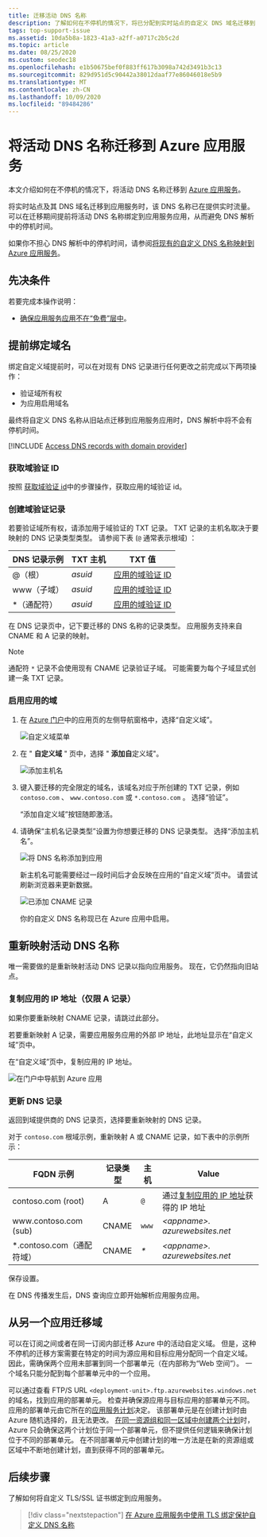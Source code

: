 ```yaml
---
title: 迁移活动 DNS 名称
description: 了解如何在不停机的情况下，将已分配到实时站点的自定义 DNS 域名迁移到 Azure 应用服务。
tags: top-support-issue
ms.assetid: 10da5b8a-1823-41a3-a2ff-a0717c2b5c2d
ms.topic: article
ms.date: 08/25/2020
ms.custom: seodec18
ms.openlocfilehash: e1b50675bef0f883ff617b3098a742d3491b3c13
ms.sourcegitcommit: 829d951d5c90442a38012daaf77e86046018e5b9
ms.translationtype: MT
ms.contentlocale: zh-CN
ms.lasthandoff: 10/09/2020
ms.locfileid: "89484286"
---
```

# <a name="migrate-an-active-dns-name-to-azure-app-service"></a>将活动 DNS 名称迁移到 Azure 应用服务

本文介绍如何在不停机的情况下，将活动 DNS 名称迁移到 [Azure 应用服务](../app-service/overview.md)。

将实时站点及其 DNS 域名迁移到应用服务时，该 DNS 名称已在提供实时流量。 可以在迁移期间提前将活动 DNS 名称绑定到应用服务应用，从而避免 DNS 解析中的停机时间。

如果你不担心 DNS 解析中的停机时间，请参阅[将现有的自定义 DNS 名称映射到 Azure 应用服务](app-service-web-tutorial-custom-domain.md)。

## <a name="prerequisites"></a>先决条件

若要完成本操作说明：

- [确保应用服务应用不在“免费”层中](app-service-web-tutorial-custom-domain.md#checkpricing)。

## <a name="bind-the-domain-name-preemptively"></a>提前绑定域名

绑定自定义域提前时，可以在对现有 DNS 记录进行任何更改之前完成以下两项操作：

- 验证域所有权
- 为应用启用域名

最终将自定义 DNS 名称从旧站点迁移到应用服务应用时，DNS 解析中将不会有停机时间。

[!INCLUDE [Access DNS records with domain provider](../../includes/app-service-web-access-dns-records.md)]

### <a name="get-domain-verification-id"></a>获取域验证 ID

按照 [获取域验证 id](app-service-web-tutorial-custom-domain.md#get-a-domain-verification-id)中的步骤操作，获取应用的域验证 id。

### <a name="create-domain-verification-record"></a>创建域验证记录

若要验证域所有权，请添加用于域验证的 TXT 记录。 TXT 记录的主机名取决于要映射的 DNS 记录类型类型。 请参阅下表 (`@` 通常表示根域) ：

| DNS 记录示例 | TXT 主机 | TXT 值 |
| - | - | - |
| \@（根） | _asuid_ | [应用的域验证 ID](app-service-web-tutorial-custom-domain.md#get-a-domain-verification-id) |
| www（子域） | _asuid_ | [应用的域验证 ID](app-service-web-tutorial-custom-domain.md#get-a-domain-verification-id) |
| \*（通配符） | _asuid_ | [应用的域验证 ID](app-service-web-tutorial-custom-domain.md#get-a-domain-verification-id) |

在 DNS 记录页中，记下要迁移的 DNS 名称的记录类型。 应用服务支持来自 CNAME 和 A 记录的映射。

> [!NOTE]
> 通配符 `*` 记录不会使用现有 CNAME 记录验证子域。 可能需要为每个子域显式创建一条 TXT 记录。

### <a name="enable-the-domain-for-your-app"></a>启用应用的域

1. 在 [Azure 门户](https://portal.azure.com)中的应用页的左侧导航窗格中，选择“自定义域”。 

    ![自定义域菜单](./media/app-service-web-tutorial-custom-domain/custom-domain-menu.png)

1. 在 " **自定义域** " 页中，选择 " **添加自**定义域"。

    ![添加主机名](./media/app-service-web-tutorial-custom-domain/add-host-name-cname.png)

1. 键入要迁移的完全限定的域名，该域名对应于所创建的 TXT 记录，例如 `contoso.com` 、 `www.contoso.com` 或 `*.contoso.com` 。 选择“验证”。

    “添加自定义域”按钮随即激活。 

1. 请确保“主机名记录类型”设置为你想要迁移的 DNS 记录类型。 选择“添加主机名”。

    ![将 DNS 名称添加到应用](./media/app-service-web-tutorial-custom-domain/validate-domain-name-cname.png)

    新主机名可能需要经过一段时间后才会反映在应用的“自定义域”页中。 请尝试刷新浏览器来更新数据。

    ![已添加 CNAME 记录](./media/app-service-web-tutorial-custom-domain/cname-record-added.png)

    你的自定义 DNS 名称现已在 Azure 应用中启用。 

## <a name="remap-the-active-dns-name"></a>重新映射活动 DNS 名称

唯一需要做的是重新映射活动 DNS 记录以指向应用服务。 现在，它仍然指向旧站点。

<a name="info"></a>

### <a name="copy-the-apps-ip-address-a-record-only"></a>复制应用的 IP 地址（仅限 A 记录）

如果你要重新映射 CNAME 记录，请跳过此部分。 

若要重新映射 A 记录，需要应用服务应用的外部 IP 地址，此地址显示在“自定义域”页中。

在“自定义域”页中，复制应用的 IP 地址。

![在门户中导航到 Azure 应用](./media/app-service-web-tutorial-custom-domain/mapping-information.png)

### <a name="update-the-dns-record"></a>更新 DNS 记录

返回到域提供商的 DNS 记录页，选择要重新映射的 DNS 记录。

对于 `contoso.com` 根域示例，重新映射 A 或 CNAME 记录，如下表中的示例所示： 

| FQDN 示例 | 记录类型 | 主机 | Value |
| - | - | - | - |
| contoso.com (root) | A | `@` | 通过[复制应用的 IP 地址](#info)获得的 IP 地址 |
| www\.contoso.com (sub) | CNAME | `www` | _&lt;appname>. azurewebsites.net_ |
| \*.contoso.com（通配符域） | CNAME | _\*_ | _&lt;appname>. azurewebsites.net_ |

保存设置。

在 DNS 传播发生后，DNS 查询应立即开始解析应用服务应用。

## <a name="migrate-domain-from-another-app"></a>从另一个应用迁移域

可以在订阅之间或者在同一订阅内部迁移 Azure 中的活动自定义域。 但是，这种不停机的迁移方案需要在特定的时间为源应用和目标应用分配同一个自定义域。 因此，需确保两个应用未部署到同一个部署单元（在内部称为“Web 空间”）。 一个域名只能分配到每个部署单元中的一个应用。

可以通过查看 FTP/S URL `<deployment-unit>.ftp.azurewebsites.windows.net` 的域名，找到应用的部署单元。 检查并确保源应用与目标应用的部署单元不同。 应用的部署单元由它所在的[应用服务计划](overview-hosting-plans.md)决定。 该部署单元是在创建计划时由 Azure 随机选择的，且无法更改。 [在同一资源组和同一区域中创建两个计划](app-service-plan-manage.md#create-an-app-service-plan)时，Azure 只会确保这两个计划位于同一个部署单元，但不提供任何逻辑来确保计划位于不同的部署单元。 在不同部署单元中创建计划的唯一方法是在新的资源组或区域中不断地创建计划，直到获得不同的部署单元。

## <a name="next-steps"></a>后续步骤

了解如何将自定义 TLS/SSL 证书绑定到应用服务。

> [!div class="nextstepaction"]
> [在 Azure 应用服务中使用 TLS 绑定保护自定义 DNS 名称](configure-ssl-bindings.md)
